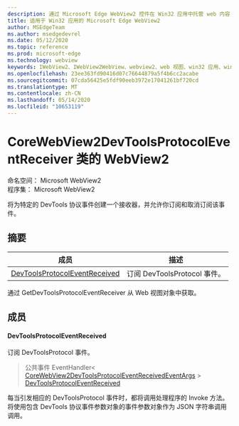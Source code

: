 ```yaml
---
description: 通过 Microsoft Edge WebView2 控件在 Win32 应用中托管 web 内容
title: 适用于 Win32 应用的 Microsoft Edge WebView2
author: MSEdgeTeam
ms.author: msedgedevrel
ms.date: 05/12/2020
ms.topic: reference
ms.prod: microsoft-edge
ms.technology: webview
keywords: IWebView2、IWebView2WebView、webview2、web 视图、win32 应用、win32、edge、ICoreWebView2、ICoreWebView2Controller、浏览器控件、边缘 html
ms.openlocfilehash: 23ee363fd90416d07c76644879a5f4b6cc2acabe
ms.sourcegitcommit: 07cda56425e5fdf90eeb3972e17041261bf720cd
ms.translationtype: MT
ms.contentlocale: zh-CN
ms.lasthandoff: 05/14/2020
ms.locfileid: "10653119"
---
```

# CoreWebView2DevToolsProtocolEventReceiver 类的 WebView2 

命名空间： Microsoft WebView2 \
程序集： Microsoft WebView2

将为特定的 DevTools 协议事件创建一个接收器，并允许你订阅和取消订阅该事件。

## 摘要

 成员                        | 描述
--------------------------------|---------------------------------------------
[DevToolsProtocolEventReceived](#devtoolsprotocoleventreceived) | 订阅 DevToolsProtocol 事件。

通过 GetDevToolsProtocolEventReceiver 从 Web 视图对象中获取。

## 成员

#### DevToolsProtocolEventReceived 

订阅 DevToolsProtocol 事件。

> 公共事件 EventHandler< [CoreWebView2DevToolsProtocolEventReceivedEventArgs](microsoft-web-webview2-core-corewebview2devtoolsprotocoleventreceivedeventargs.md)  >  [DevToolsProtocolEventReceived](#devtoolsprotocoleventreceived)

每当引发相应的 DevToolsProtocol 事件时，都将调用处理程序的 Invoke 方法。 将使用包含 DevTools 协议事件参数对象的事件参数对象作为 JSON 字符串调用调用。

